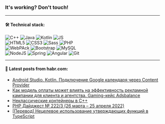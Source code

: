 ### It's working? Don't touch!

---

#### 🛠️ Technical stack:

![C++](https://img.shields.io/badge/C++-informational?logo=c%2B%2B&style=flat&logoColor=white&color=9C033A)
![Java](https://img.shields.io/badge/Java-informational?logo=java&style=flat&logoColor=white&color=007396)
![Kotlin](https://img.shields.io/badge/Kotlin-informational?logo=Kotlin&style=flat&logoColor=white&color=0095D5)
![JS](https://img.shields.io/badge/JS-informational?logo=javaScript&style=flat&logoColor=black&color=F7Df1E) <br>
![HTML5](https://img.shields.io/badge/HTML5-informational?logo=html5&style=flat&logoColor=white&color=E34F26)
![CSS3](https://img.shields.io/badge/CSS3-informational?logo=css3&style=flat&logoColor=white&color=157286)
![Sass](https://img.shields.io/badge/Saas-informational?logo=sass&style=flat&logoColor=white&color=hotpink)
![PHP](https://img.shields.io/badge/PHP-informational?logo=php&style=flat&logoColor=white&color=777BB4) <br>
![WebPAck](https://img.shields.io/badge/WebPack-informational?logo=webPack&style=flat&logoColor=white&color=FF6F00)
![Bootstrap](https://img.shields.io/badge/Bootstrap-informational?logo=Bootstrap&style=flat&logoColor=white&color=7952B3)
![MySQL](https://img.shields.io/badge/MySQL-informational?logo=MySQL&style=flat&logoColor=white&color=00f) <br>
![NodeJS](https://img.shields.io/badge/NodeJS-informational?logo=node.js&style=flat&logoColor=white&color=43853D)
![Spring](https://img.shields.io/badge/Spring-informational?logo=Spring&style=flat&logoColor=white&color=0A9EDC)
![Angular](https://img.shields.io/badge/Vue-informational?logo=vue.js&style=flat&logoColor=white&color=red)
![Git](https://img.shields.io/badge/Git-informational?logo=git&style=flat&logoColor=white&color=darkorange)

___

#### 💬 Latest posts from habr.com:

<!-- BLOG-POST-LIST:START -->
- [Android Studio. Kotlin. Подключение Google календаря через Content Provider](https://habr.com/ru/post/664876/?utm_source=habrahabr&utm_medium=rss&utm_campaign=664876)
- [Как модель оплаты может влиять на эффективность рекламной кампании для клиента и агентства. Gaming-кейс Adsbalance](https://habr.com/ru/post/664868/?utm_source=habrahabr&utm_medium=rss&utm_campaign=664868)
- [Неклассические контейнеры в C++](https://habr.com/ru/post/664044/?utm_source=habrahabr&utm_medium=rss&utm_campaign=664044)
- [PHP Дайджест № 222/3 &lpar;26 марта – 25 апреля 2022&rpar;](https://habr.com/ru/post/662545/?utm_source=habrahabr&utm_medium=rss&utm_campaign=662545)
- [[Перевод] Нецелевое использование утверждающих функций в TypeScript](https://habr.com/ru/post/664600/?utm_source=habrahabr&utm_medium=rss&utm_campaign=664600)
<!-- BLOG-POST-LIST:END -->
